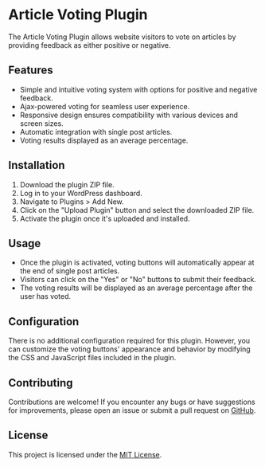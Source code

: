 # Article Voting Plugin

The Article Voting Plugin allows website visitors to vote on articles by providing feedback as either positive or negative.

## Features

- Simple and intuitive voting system with options for positive and negative feedback.
- Ajax-powered voting for seamless user experience.
- Responsive design ensures compatibility with various devices and screen sizes.
- Automatic integration with single post articles.
- Voting results displayed as an average percentage.

## Installation

1. Download the plugin ZIP file.
2. Log in to your WordPress dashboard.
3. Navigate to Plugins > Add New.
4. Click on the "Upload Plugin" button and select the downloaded ZIP file.
5. Activate the plugin once it's uploaded and installed.

## Usage

- Once the plugin is activated, voting buttons will automatically appear at the end of single post articles.
- Visitors can click on the "Yes" or "No" buttons to submit their feedback.
- The voting results will be displayed as an average percentage after the user has voted.

## Configuration

There is no additional configuration required for this plugin. However, you can customize the voting buttons' appearance and behavior by modifying the CSS and JavaScript files included in the plugin.

## Contributing

Contributions are welcome! If you encounter any bugs or have suggestions for improvements, please open an issue or submit a pull request on [GitHub](https://github.com/nikola-dikic-dev/article-voting).

## License

This project is licensed under the [MIT License](https://opensource.org/licenses/MIT).
